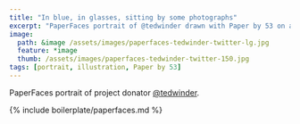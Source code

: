 ```yaml
---
title: "In blue, in glasses, sitting by some photographs"
excerpt: "PaperFaces portrait of @tedwinder drawn with Paper by 53 on an iPad."
image: 
  path: &image /assets/images/paperfaces-tedwinder-twitter-lg.jpg 
  feature: *image
  thumb: /assets/images/paperfaces-tedwinder-twitter-150.jpg
tags: [portrait, illustration, Paper by 53]
---
```


PaperFaces portrait of project donator [@tedwinder](http://twitter.com/tedwinder).

{% include boilerplate/paperfaces.md %}